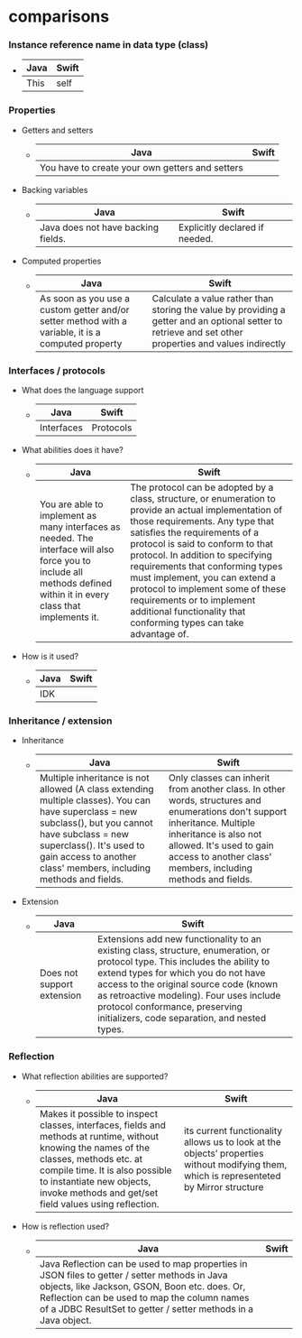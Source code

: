 # comparisons

### Instance reference name in data type (class)

  * Java | Swift
    ---- | -----
    This | self

### Properties

* Getters and setters

  * Java | Swift
    ---- | -----
    You have to create your own getters and setters | 
* Backing variables

  * Java | Swift
    ---- | -----
    Java does not have backing fields. | Explicitly declared if needed.
    
* Computed properties

  * Java | Swift
    ---- | -----
     As soon as you use a custom getter and/or setter method with a variable, it is a computed property | Calculate a value rather than storing the value by providing a getter and an optional setter to retrieve and set other properties and values indirectly
    
### Interfaces / protocols
* What does the language support

  * Java | Swift
    ---- | -----
    Interfaces|Protocols
    
* What abilities does it have?

  * Java | Swift
    ---- | -----
    You are able to implement as many interfaces as needed. The interface will also force you to include all methods defined within it in every class that implements it. | The protocol can be adopted by a class, structure, or enumeration to provide an actual implementation of those requirements. Any type that satisfies the requirements of a protocol is said to conform to that protocol. In addition to specifying requirements that conforming types must implement, you can extend a protocol to implement some of these requirements or to implement additional functionality that conforming types can take advantage of.

* How is it used?

  * Java | Swift
    ---- | -----
    IDK | 
    
### Inheritance / extension

* Inheritance

  * Java | Swift
    ---- | -----
    Multiple inheritance is not allowed (A class extending multiple classes). You can have superclass = new subclass(), but you cannot have subclass = new superclass(). It's used to gain access to another class' members, including methods and fields. | Only classes can inherit from another class. In other words, structures and enumerations don't support inheritance. Multiple inheritance is also not allowed. It's used to gain access to another class' members, including methods and fields.
  
* Extension

  * Java | Swift
    ---- | -----
    Does not support extension | Extensions add new functionality to an existing class, structure, enumeration, or protocol type. This includes the ability to extend types for which you do not have access to the original source code (known as retroactive modeling). Four uses include protocol conformance, preserving initializers, code separation, and nested types.


### Reflection

* What reflection abilities are supported?

  * Java | Swift
    ---- | -----
    Makes it possible to inspect classes, interfaces, fields and methods at runtime, without knowing the names of the classes, methods etc. at compile time. It is also possible to instantiate new objects, invoke methods and get/set field values using reflection. | its current functionality allows us to look at the objects’ properties without modifying them, which is representeted by Mirror structure

* How is reflection used?

  * Java | Swift
    ---- | -----
    Java Reflection can be used to map properties in JSON files to getter / setter methods in Java objects, like Jackson, GSON, Boon etc. does. Or, Reflection can be used to map the column names of a JDBC ResultSet to getter / setter methods in a Java object. | 
    

